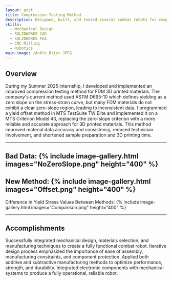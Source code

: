 ```yaml
---
layout: post
title: Compression Testing Method
description: Designed, built, and tested several combat robots for competitions.  
skills: 
  - Mechanical Design
  - SOLIDWORKS CAD
  - SOLIDWORKS FEA
  - CNC Milling
  - Robotics
main-image: /Ankle_Biter.JPEG
---
```


## Overview
During my Summer 2025 internship, I developed and implemented an improved compression testing method for FDM 3D printed materials. The company's current method used ASTM D695-10 which defines yielding as a zero slope on the stress-strain curve, but many FDM materials do not exhibit a clear zero-slope region, leading to inconsistent data. I programmed a yield offset method in MTS TestSuite TW Elite and implemented it on a MTS Criterion Model 43, replacing the zero-slope criterion with a more reliable and accurate approach for 3D printed materials. This method improved material data accuracy and consistency, reduced technician involvement, and shortened sample preparation and 3D printing time.

---

Bad Data:
{% include image-gallery.html images="NoZeroSlope.png" height="400" %}
---
New Method:
{% include image-gallery.html images="Offset.png" height="400" %}
---
Difference in Yield Stress Values Between Methods:
{% include image-gallery.html images="Comparison.png" height="400" %}

---

## Accomplishments
Successfully integrated mechanical design, materials selection, and manufacturing techniques to create a fully functional combat robot.
Iterative design process emphasized the importance of ease of assembly, manufacturing constraints, and component protection.
Applied both additive and subtractive manufacturing methods to optimize performance, strength, and durability.
Integrated electronic components with mechanical systems to produce a fully operational, reliable robot.
